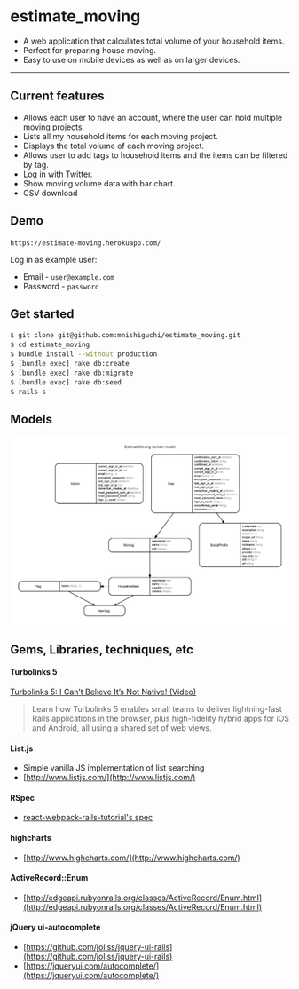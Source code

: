 # estimate_moving

- A web application that calculates total volume of your household items.
- Perfect for preparing house moving.
- Easy to use on mobile devices as well as on larger devices.

---

## Current features
- Allows each user to have an account, where the user can hold multiple moving projects.
- Lists all my household items for each moving project.
- Displays the total volume of each moving project.
- Allows user to add tags to household items and the items can be filtered by tag.
- Log in with Twitter.
- Show moving volume data with bar chart.
- CSV download


## Demo

`https://estimate-moving.herokuapp.com/`

Log in as example user:
- Email - `user@example.com`
- Password - `password`


## Get started

```bash
$ git clone git@github.com:mnishiguchi/estimate_moving.git
$ cd estimate_moving
$ bundle install --without production
$ [bundle exec] rake db:create
$ [bundle exec] rake db:migrate
$ [bundle exec] rake db:seed
$ rails s
```


## Models

![](erd.jpg)


## Gems, Libraries, techniques, etc

#### Turbolinks 5

[Turbolinks 5: I Can’t Believe It’s Not Native! (Video)](http://confreaks.tv/videos/railsconf2016-turbolinks-5-i-can-t-believe-it-s-not-native)

> Learn how Turbolinks 5 enables small teams to deliver lightning-fast Rails applications in the browser, plus high-fidelity hybrid apps for iOS and Android, all using a shared set of web views.

#### List.js
- Simple vanilla JS implementation of list searching
- [http://www.listjs.com/](http://www.listjs.com/)

#### RSpec
- [react-webpack-rails-tutorial's spec](https://github.com/shakacode/react-webpack-rails-tutorial/tree/master/spec)

#### highcharts
- [http://www.highcharts.com/](http://www.highcharts.com/)

#### ActiveRecord::Enum
- [http://edgeapi.rubyonrails.org/classes/ActiveRecord/Enum.html](http://edgeapi.rubyonrails.org/classes/ActiveRecord/Enum.html)

#### jQuery ui-autocomplete
- [https://github.com/joliss/jquery-ui-rails](https://github.com/joliss/jquery-ui-rails)
- [https://jqueryui.com/autocomplete/](https://jqueryui.com/autocomplete/)
